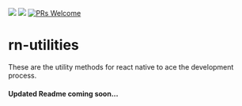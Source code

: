 [![](https://img.shields.io/npm/v/rn-utilities.svg?style=flat)](https://www.npmjs.com/package/rn-utilities)
[![](https://img.shields.io/npm/dt/rn-utilities.svg)](https://www.npmjs.com/package/rn-utilities)
[![PRs Welcome](https://img.shields.io/badge/PRs-welcome-brightgreen.svg?style=flat-square)](http://makeapullrequest.com)

# rn-utilities


These are the utility methods for react native to ace the development process.

#### Updated Readme coming soon...
